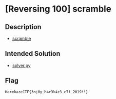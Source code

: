 # [Reversing 100] scramble
## Description
- [scramble](attachments/scramble)

## Intended Solution
- [solver.py](solver/solver.py)

## Flag
```
HarekazeCTF{3nj0y_h4r3k4z3_c7f_2019!!}
```